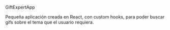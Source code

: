 GiftExpertApp

Pequeña aplicación creada en React, con custom hooks, para poder buscar gifs sobre el tema que el usuario requiera.